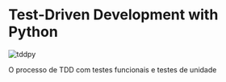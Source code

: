 # Test-Driven Development with Python

![tddpy](https://github.com/renatoprovi/Test-Driven-Development-with-Python/assets/144056890/0efba5eb-ea83-4f08-8a0e-1722f06a9ea4)

O processo de TDD com testes funcionais e testes de unidade

